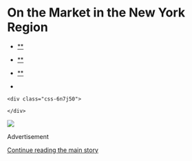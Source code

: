 <div id="app">

<div>

<div>

<div class="css-6ubjj1">

<div data-role="main">

<div class="css-adrcqs">

<div class="css-1f15qsr">

# On the Market in the New York Region

<div class="css-6h8erb">

<div class="css-177v173">

<div class="css-2opxtz" data-role="toolbar" data-aria-label="Share Slideshow">

  - [**](https://www.facebookcorewwwi.onion/sharer.php?app_id=9869919170&u=https%3A%2F%2Fwww.nytimes3xbfgragh.onion%2Fslideshow%2F2020%2F07%2F30%2Frealestate%2Fon-the-market-in-the-new-york-region.html%3Fsmid%3Dfb-share&name=On%20the%20Market%20in%20the%20New%20York%20Region&redirect_uri=https%3A%2F%2Fwww.facebookcorewwwi.onion%2F)

  - [**](https://twitter.com/intent/tweet?url=https%3A%2F%2Fwww.nytimes3xbfgragh.onion%2Fslideshow%2F2020%2F07%2F30%2Frealestate%2Fon-the-market-in-the-new-york-region.html%3Fsmid%3Dtw-share&text=On%20the%20Market%20in%20the%20New%20York%20Region)

  - [**](mailto:?subject=nytimes3xbfgragh.onion%3A%20On%20the%20Market%20in%20the%20New%20York%20Region&body=From%20The%20New%20York%20Times%3A%0A%0AOn%20the%20Market%20in%20the%20New%20York%20Region%0A%0AThis%20week%E2%80%99s%20properties%20are%20four-bedroom%20homes%20in%20Old%20Westbury%2C%20N.Y.%2C%20and%20Crosswicks%2C%20N.J.%0A%0Ahttps%3A%2F%2Fwww.nytimes3xbfgragh.onion%2Fslideshow%2F2020%2F07%2F30%2Frealestate%2Fon-the-market-in-the-new-york-region.html%3Fsmid%3Dem-share)

  - 
    
    <div class="css-6n7j50">
    
    </div>

</div>

</div>

</div>

<div class="css-c2io1o">

<div class="css-157b6cd">

<div class="css-1rqhedk">

</div>

<div class="css-x9bynz">

<div class="css-flfj3q">

<div class="css-efvwyo">

![](https://static01.graylady3jvrrxbe.onion/images/2020/08/02/realestate/30OTM-REG-slide-C0N6/30OTM-REG-slide-C0N6-superJumbo.jpg?quality=75&auto=webp&disable=upscale)

</div>

</div>

<div class="css-fbohnr">

<div class="css-ma4ch">

<div class="css-17vff4o">

Advertisement

</div>

[Continue reading the main
story](#after-right-0)

<div class="ad right-0-wrapper" style="text-align:center;height:100%;display:block">

<div id="right-0" class="place-ad" data-position="mid1" data-size-key="column">

</div>

</div>

<div id="after-right-0">

</div>

</div>

<div class="css-1ro4sa3">

<div class="slideshow-metadata-block css-1cnfvma" data-aria-live="polite">

<span class="css-1ly73wi e1tej78p0">Slide 1 of 28,</span>

<div class="css-1vbanrr">

Old Westbury House • $1,299,000 • NASSAU • 6 Pinewood Road

An updated four-bedroom, four-bath, 2,700-square-foot house built in
1953, with hardwood floors, a gas fireplace in the living room, a
screened-in porch, laundry on the second floor and a finished basement
with an office and kitchen, on 1.25 acres.

Nancy Jarvis, Daniel Gale Sotheby’s International Realty, 516-850-2110;
[danielgale.com](https://www.nytimes3xbfgragh.onion/real-estate/usa/ny/old-westbury/homes-for-sale/6-pinewood-road/2836-96V8ZD?channel=sale&locations%5B%5D=old-westbury-ny-usa%2F6-Pinewood-Road-address)

</div>

<div class="css-1ic10kh">

Tim Hill
Photo

</div>

</div>

<div class="css-11o0zik">

<div class="css-2opxtz" data-role="toolbar" data-aria-label="Share Slideshow">

  - [**](https://www.facebookcorewwwi.onion/sharer.php?app_id=9869919170&u=https%3A%2F%2Fwww.nytimes3xbfgragh.onion%2Fslideshow%2F2020%2F07%2F30%2Frealestate%2Fon-the-market-in-the-new-york-region.html%3Fsmid%3Dfb-share&name=On%20the%20Market%20in%20the%20New%20York%20Region&redirect_uri=https%3A%2F%2Fwww.facebookcorewwwi.onion%2F)

  - [**](https://twitter.com/intent/tweet?url=https%3A%2F%2Fwww.nytimes3xbfgragh.onion%2Fslideshow%2F2020%2F07%2F30%2Frealestate%2Fon-the-market-in-the-new-york-region.html%3Fsmid%3Dtw-share&text=On%20the%20Market%20in%20the%20New%20York%20Region)

  - [**](mailto:?subject=nytimes3xbfgragh.onion%3A%20On%20the%20Market%20in%20the%20New%20York%20Region&body=From%20The%20New%20York%20Times%3A%0A%0AOn%20the%20Market%20in%20the%20New%20York%20Region%0A%0AThis%20week%E2%80%99s%20properties%20are%20four-bedroom%20homes%20in%20Old%20Westbury%2C%20N.Y.%2C%20and%20Crosswicks%2C%20N.J.%0A%0Ahttps%3A%2F%2Fwww.nytimes3xbfgragh.onion%2Fslideshow%2F2020%2F07%2F30%2Frealestate%2Fon-the-market-in-the-new-york-region.html%3Fsmid%3Dem-share)

  - 
    
    <div class="css-6n7j50">
    
    </div>

</div>

</div>

</div>

</div>

</div>

</div>

</div>

<div class="css-1l3m0pt">

<div class="css-1tih3zn">

</div>

<div class="css-fvka1g">

<div class="css-l6b1o6">

<div class="css-11img8u">

<div class="css-r3fzrd">

</div>

<div class="css-r3fzrd">

</div>

</div>

<div class="css-11img8u">

<div class="css-r3fzrd">

</div>

<div class="css-r3fzrd">

</div>

</div>

</div>

</div>

<div class="css-1q44yri" style="transform:translateY(0px)">

<div class="css-1g0t0b2" style="position:static">

<div class="css-veutzq">

### On the Market in the New York Region

This week’s properties are four-bedroom homes in Old Westbury, N.Y., and
Crosswicks, N.J.

</div>

<div class="css-1anwcxv">

</div>

</div>

</div>

## Slideshow controls

<div class="css-11bnb1r">

<div>

<span class="css-pa1wgl">1</span> / 28

</div>

</div>

<span class="css-1ly73wi e1tej78p0">Previous slide</span>

<div class="css-11xau8q">

</div>

<span class="css-1ly73wi e1tej78p0">Next slide</span>

<div class="css-18y7kfb">

</div>

</div>

</div>

</div>

</div>

</div>

</div>

</div>

</div>
